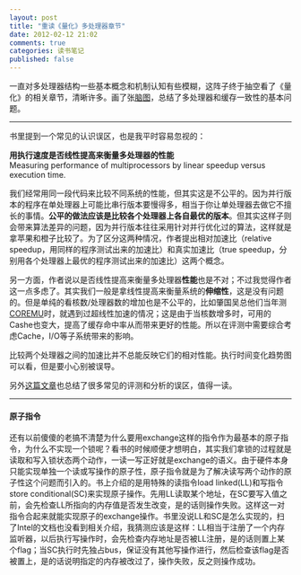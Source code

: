 ```yaml
---
layout: post
title: "重读《量化》多处理器章节"
date: 2012-02-12 21:02
comments: true
categories: 读书笔记
published: false
---
```

一直对多处理器结构一些基本概念和机制认知有些模糊，这阵子终于抽空看了《量化》的相关章节，清晰许多。画了张[脑图](http://www.xmind.net/share/zwxiao/multiprocessors-and-cache-coherence/)，总结了多处理器和缓存一致性的基本问题。

---

书里提到一个常见的认识误区，也是我平时容易忽视的：

**用执行速度是否线性提高来衡量多处理器的性能**  
Measuring performance of multiprocessors by linear speedup versus execution time.

我们经常用同一段代码来比较不同系统的性能，但其实这是不公平的。因为并行版本的程序在单处理器上可能比串行版本要慢得多，相当于你让单处理器去做它不擅长的事情。**公平的做法应该是比较各个处理器上各自最优的版本**。但其实这样子则会带来算法差异的问题，因为并行版本往往采用针对并行优化过的算法，这样就是拿苹果和橙子比较了。为了区分这两种情况，作者提出相对加速比（relative speedup，用同样的程序测试出来的加速比）和真实加速比（true speedup，分别用各个处理器上最优的程序测试出来的加速比）这两个概念。

另一方面，作者说以是否线性提高来衡量多处理器**性能**也是不对；不过我觉得作者这一点多虑了。其实我们一般是拿线性提高来衡量系统的**伸缩性**，这是没有问题的。但是单纯的看核数/处理器数的增加也是不公平的，比如肇国吴总他们当年测[COREMU](http://sourceforge.net/p/coremu)时，就遇到过超线性加速的情况；这是由于当核数增多时，可用的Cashe也变大，提高了缓存命中率从而带来更好的性能。所以在评测中需要综合考虑Cache，I/O等子系统带来的影响。

比较两个处理器之间的加速比并不总能反映它们的相对性能。执行时间变化趋势图可以看，但是要小心别被误导。 

另外[这篇文章](http://gernot-heiser.org/benchmarking-crimes.html)也总结了很多常见的评测和分析的误区，值得一读。

---

#### 原子指令

还有以前傻傻的老搞不清楚为什么要用exchange这样的指令作为最基本的原子指令，为什么不实现一个锁呢？看书的时候顺便才想明白，其实我们拿锁的过程就是读取和写入锁状态两个动作，一读一写正好就是exchange的语义。由于硬件本身只能实现单独一个读或写操作的原子性，原子指令就是为了解决读写两个动作的原子性这个问题而引入的。书上介绍的是用特殊的读指令load linked(LL)和写指令store conditional(SC)来实现原子操作。先用LL读取某个地址，在SC要写入值之前，会先检查LL所指向的内存值是否发生改变，是的话则操作失败。这样这一对指令合起来就能实现原子的exchange操作。书里没说LL和SC是怎么实现的，扫了Intel的文档也没看到相关介绍，我猜测应该是这样：LL相当于注册了一个内存监听器，以后执行写操作时，会先检查内存地址是否被LL注册，是的话则置上某个flag；当SC执行时先独占bus，保证没有其他写操作进行，然后检查该flag是否被置上，是的话说明指定的内存被改过了，操作失败，反之则操作成功。

